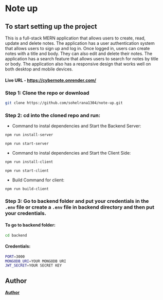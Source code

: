 # Note up

## To start setting up the project

This is a full-stack MERN application that allows users to create, read, update and delete notes. The application has a user authentication system that allows users to sign up and log in. Once logged in, users can create notes with a title and body. They can also edit and delete their notes. The application has a search feature that allows users to search for notes by title or body. The application also has a responsive design that works well on both desktop and mobile devices.

#### Live URL - https://cybernote.onrender.com/

### Step 1: Clone the repo or download

```bash
git clone https://github.com/sohelrana1304/note-up.git
```

### Step 2: cd into the cloned repo and run:

- Command to instal dependencies and Start the Backend Server:

```bash
npm run install-server
```

```bash
npm run start-server
```

- Command to instal dependencies and Start the Client Side:

```bash
npm run install-client
```

```bash
npm run start-client
```

- Build Command for client:

```bash
npm run build-client
```

### Step 3: Go to backend folder and put your credentials in the `.env` file or create a `.env` file in backend directory and then put your credentials.

#### To go to backend folder:

```bash
cd backend
```

#### Credentials:

```bash
PORT=3000
MONGODB_URI=YOUR MONGODB URI
JWT_SECRET=YOUR SECRET KEY
```

## Author

[**Author**](https://github.com/sohelrana1304)
